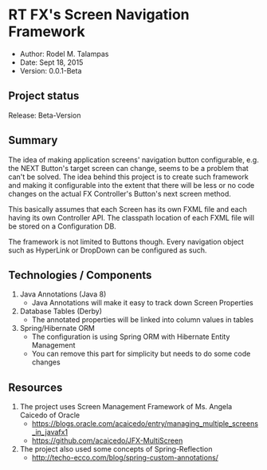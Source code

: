 RT FX's Screen Navigation Framework
===================================
- Author: Rodel M. Talampas
- Date: Sept 18, 2015
- Version: 0.0.1-Beta

Project status
-----------------
Release: Beta-Version

Summary
-----------------
The idea of making application screens' navigation button configurable, e.g. the NEXT Button's target screen can change, seems to be a problem that can't be solved. The idea behind this project is to create such framework and making it configurable into the extent that there will be less or no code changes on the actual FX Controller's Button's next screen method.

This basically assumes that each Screen has its own FXML file and each having its own Controller API. The classpath location of each FXML file will be stored on a Configuration DB.

The framework is not limited to Buttons though. Every navigation object such as HyperLink or DropDown can be configured as such. 

Technologies / Components
-------------------------
1. Java Annotations (Java 8)
	- Java Annotations will make it easy to track down Screen Properties
2. Database Tables (Derby)
	- The annotated properties will be linked into column values in tables
3. Spring/Hibernate ORM
	- The configuration is using Spring ORM with Hibernate Entity Management
	- You can remove this part for simplicity but needs to do some code changes

	
Resources
---------
1. The project uses Screen Management Framework of Ms. Angela Caicedo of Oracle 
	- https://blogs.oracle.com/acaicedo/entry/managing_multiple_screens_in_javafx1
	- https://github.com/acaicedo/JFX-MultiScreen
2. The project also used some concepts of Spring-Reflection
	- http://techo-ecco.com/blog/spring-custom-annotations/